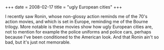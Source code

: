 +++
date = 2008-02-17
title = "ugly European cities"
+++

I recently saw Ronin, whose non-glossy action reminds me of the 70\'s
action movies, and which is set in Europe, reminding me of the Bourne
trilogy. More notable is these movies show how ugly European cities are,
not to mention for example the police uniforms and police cars, perhaps
because I\'ve been conditioned to the American look. And that Ronin
ain\'t so bad, but it\'s just not memorable.
